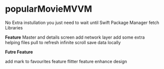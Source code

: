 # popularMovieMVVM

No Extra instullation you just need to wait until Swift Package Manager fetch Libraries 


**Feature** 
Master and details screen 
add network layer 
add some extra helping files 
pull to refresh 
infinite scroll 
save data locally 

**Futre Feature**

add mark to favourites feature
flitter feature 
enhance design 
